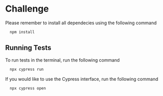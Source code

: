 
# Challenge

Please remember to install all dependecies using the following command

```bash
  npm install
```
## Running Tests

To run tests in the terminal, run the following command

```bash
  npx cypress run
```

If you would like to use the Cypress interface, run the following command

```bash
  npx cypress open
```

